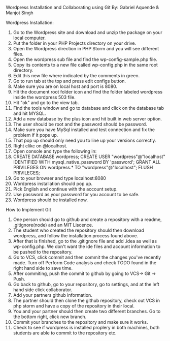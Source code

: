 Wordpress Installation and Collaborating using Git
By: Gabriel Aquende & Manjot Singh

Wordpress Installation:
1. Go to the Wordpress site and download and unzip the package on your local computer.
2. Put the folder in your PHP Projects directory on your drive.
3. Open the Wordpress direction in PHP Storm and you will see different files.
4. Open the wordpress sub file and find the wp-config-sample.php file.
5. Copy its contents to a new file called wp-config.php in the same root directory.
6. Edit this new file where indicated by the comments in green.
7. Go to run tab at the top and press edit configs button.
8. Make sure you are on local host and port is 8080. 
9. Hit the document root folder icon and find the folder labeled wordpress inside the wordpress 503 file.
10. Hit "ok" and go to the view tab.
11. Find the tools window and go to database and click on the database tab and hit MYSQL. 
12. Add a new database by the plus icon and hit built in web server option.
13. The user should be root and the password should be password.
14. Make sure you have MySql installed and test connection and fix the problem if it pops up.
15. That pop up should only need you to line up your versions correctly. 
16. Right clikc on @localhost.
17. Open console and type the following in:
18. CREATE DATABASE wordpress;
    CREATE USER "wordpress"@"localhost" IDENTIFIED WITH mysql_native_password BY 'password';
    GRANT ALL PRIVILEGES ON wordpress.* TO "wordpress"@"localhost";
    FLUSH PRIVILEGES; 
19. Go to your browser and type localhost:8080
20. Wordpress installation should pop up.
21. Pick English and continue with the account setup.
22. Use password as your password for you account to be safe. 
23. Wordpress should be installed now. 

How to Implement Git
1. One person should go to github and create a repository with a readme, .gitignore(node) and an MIT Liscence.
2. The student who created the repository should then download wordpress, and follow the installation process found above.
3. After that is finished, go to the .gitignore file and add .idea as well as wp-config.php. We don't want the ide files and account information to be pushed to the repository.
4. Go to VCS, click commit and then commit the changes you've recently made. Turn off Perform Code analysis and check TODO found in the right hand side to save time.
5. After commiting, push the commit to github by going to VCS-> Git -> Push.
6. Go back to github, go to your repository, go to settings, and at the left hand side click collaborator.
7. Add your partners github information.
8. The partner should then clone the github repository, check out VCS in php storm and have a copy of the repository in their local.
9. You and your partner should then create two different branches. Go to the bottom right, click new branch.
10. Commit your branches to the repository and make sure it works.
11. Check to see if wordpress is installed proplery in both machines, both students are able to commit to the repository etc.
